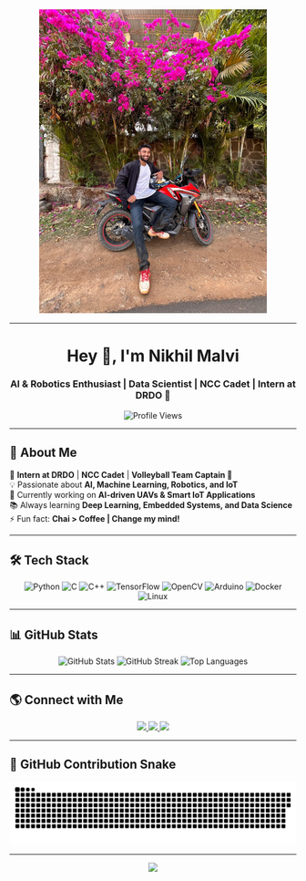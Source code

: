 <div align="center">
  <img src="IMG-20250301-WA0013.jpg" width="400" />
</div>

---

<h1 align="center">Hey 👋, I'm Nikhil Malvi</h1>
<h3 align="center">AI & Robotics Enthusiast | Data Scientist | NCC Cadet | Intern at DRDO 🚀</h3>

<p align="center">
  <img src="https://komarev.com/ghpvc/?username=ScriptSherpa&color=blue" alt="Profile Views" />
</p>

---

## 🚀 About Me  
🎯 **Intern at DRDO** | **NCC Cadet** | **Volleyball Team Captain 🏐**  
💡 Passionate about **AI, Machine Learning, Robotics, and IoT**  
🔭 Currently working on **AI-driven UAVs & Smart IoT Applications**  
📚 Always learning **Deep Learning, Embedded Systems, and Data Science**  
⚡ Fun fact: **Chai > Coffee | Change my mind!**  

---

## 🛠 Tech Stack  
<div align="center">
  <img src="https://cdn.jsdelivr.net/gh/devicons/devicon/icons/python/python-original.svg" height="50" alt="Python" />
  <img src="https://cdn.jsdelivr.net/gh/devicons/devicon/icons/c/c-original.svg" height="50" alt="C" />
  <img src="https://cdn.jsdelivr.net/gh/devicons/devicon/icons/cplusplus/cplusplus-original.svg" height="50" alt="C++" />
  <img src="https://cdn.jsdelivr.net/gh/devicons/devicon/icons/tensorflow/tensorflow-original.svg" height="50" alt="TensorFlow" />
  <img src="https://cdn.jsdelivr.net/gh/devicons/devicon/icons/opencv/opencv-original.svg" height="50" alt="OpenCV" />
  <img src="https://cdn.jsdelivr.net/gh/devicons/devicon/icons/arduino/arduino-original.svg" height="50" alt="Arduino" />
  <img src="https://cdn.jsdelivr.net/gh/devicons/devicon/icons/docker/docker-original.svg" height="50" alt="Docker" />
  <img src="https://cdn.jsdelivr.net/gh/devicons/devicon/icons/linux/linux-original.svg" height="50" alt="Linux" />
</div>

---

## 📊 GitHub Stats  
<div align="center">
  <img src="https://github-readme-stats.vercel.app/api?username=ScriptSherpa&show_icons=true&theme=dracula" height="160" alt="GitHub Stats" />
  <img src="https://streak-stats.demolab.com?user=ScriptSherpa&theme=dark&hide_border=false" height="160" alt="GitHub Streak" />
  <img src="https://github-readme-stats.vercel.app/api/top-langs?username=ScriptSherpa&layout=compact&theme=dracula" height="160" alt="Top Languages" />
</div>

---

## 🌎 Connect with Me  
<div align="center">
  <a href="https://www.linkedin.com/in/gc-nikhil-malvi-757647241/">
    <img src="https://img.shields.io/badge/LinkedIn-0077B5?style=for-the-badge&logo=linkedin&logoColor=white" />
  </a>
  <a href="https://twitter.com/yourhandle">
    <img src="https://img.shields.io/badge/Twitter-1DA1F2?style=for-the-badge&logo=twitter&logoColor=white" />
  </a>
  <a href="mailto:your.email@example.com">
    <img src="https://img.shields.io/badge/Email-D14836?style=for-the-badge&logo=gmail&logoColor=white" />
  </a>
</div>

---

## 🐍 GitHub Contribution Snake  
<div align="center">  
  <picture>
    <source media="(prefers-color-scheme: dark)" srcset="https://raw.githubusercontent.com/ScriptSherpa/ScriptSherpa/output/github-contribution-grid-snake-dark.svg">
    <source media="(prefers-color-scheme: light)" srcset="https://raw.githubusercontent.com/ScriptSherpa/ScriptSherpa/output/github-contribution-grid-snake.svg">
    <img alt="GitHub Contribution Grid Snake" src="https://raw.githubusercontent.com/ScriptSherpa/ScriptSherpa/output/github-contribution-grid-snake.svg">
  </picture>
</div>

---

<div align="center">
  <img src="https://visitor-badge.laobi.icu/badge?page_id=ScriptSherpa.ScriptSherpa" />
</div>
